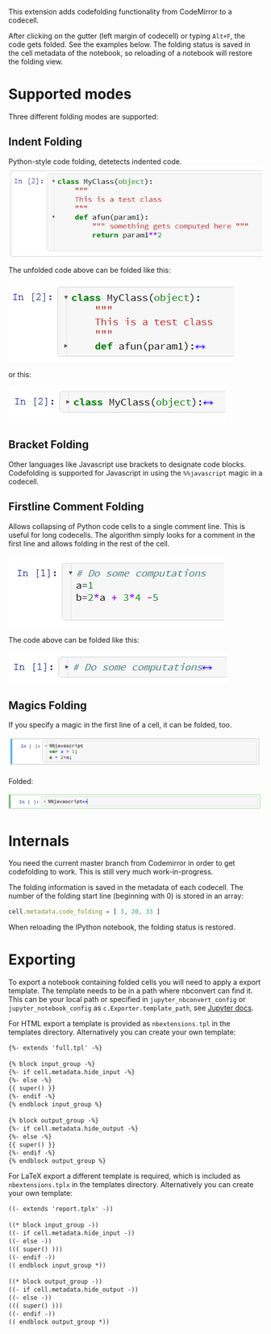 This extension adds codefolding functionality from CodeMirror to a codecell.

After clicking on the gutter (left margin of codecell) or typing `Alt+F`, the code gets folded. See the examples below. The folding status is saved in the cell metadata of the notebook, so reloading of a notebook will restore the folding view.


Supported modes
===============

Three different folding modes are supported:


Indent Folding
--------------

Python-style code folding, detetects indented code.
![](codefolding_indent_unfolded.png)

The unfolded code above can be folded like this:

![](codefolding_indent_folded_1.png)

or this:

![](codefolding_indent_folded_2.png)


Bracket Folding
---------------

Other languages like Javascript use brackets to designate code blocks. Codefolding is supported for Javascript in using the `%%javascript` magic in a codecell.


Firstline Comment Folding
-------------------------

Allows collapsing of Python code cells to a single comment line. This is useful for long codecells. The algorithm simply looks for a comment in the first line and allows folding in the rest of the cell.

![](codefolding_firstline_unfolded.png)

The code above can be folded like this:

![](codefolding_firstline_folded.png)


Magics Folding
--------------

If you specify a magic in the first line of a cell, it can be folded, too.

![](magic-unfolded.png)

Folded:

![](magic-folded.png)


Internals
=========

You need the current master branch from Codemirror in order to get codefolding to work. This is still very much work-in-progress.

The folding information is saved in the metadata of each codecell. The number of the folding start line (beginning with 0) is stored in an array: 

```javascript
cell.metadata.code_folding = [ 3, 20, 33 ]
```

When reloading the IPython notebook, the folding status is restored.


Exporting
=========

To export a notebook containing folded cells you will need to apply a export template. 
The template needs to be in a path where nbconvert can find it. This can be your local path or specified in 
`jupyter_nbconvert_config` or `jupyter_notebook_config` as `c.Exporter.template_path`, see [Jupyter docs](http://jupyter-notebook.readthedocs.io/en/latest/config.html).

For HTML export a template is provided as `nbextensions.tpl` in the templates directory. Alternatively you can create your own template:

```
{%- extends 'full.tpl' -%}

{% block input_group -%}
{%- if cell.metadata.hide_input -%}
{%- else -%}
{{ super() }}
{%- endif -%}
{% endblock input_group %}

{% block output_group -%}
{%- if cell.metadata.hide_output -%}
{%- else -%}
{{ super() }}
{%- endif -%}
{% endblock output_group %}
```

For LaTeX export a different template is required, which is included as `nbextensions.tplx` in the templates directory. Alternatively you can create your own template:
```
((- extends 'report.tplx' -))

((* block input_group -))
((- if cell.metadata.hide_input -))
((- else -))
((( super() )))
((- endif -))
(( endblock input_group *))

((* block output_group -))
((- if cell.metadata.hide_output -))
((- else -))
((( super() )))
((- endif -))
(( endblock output_group *))
```
